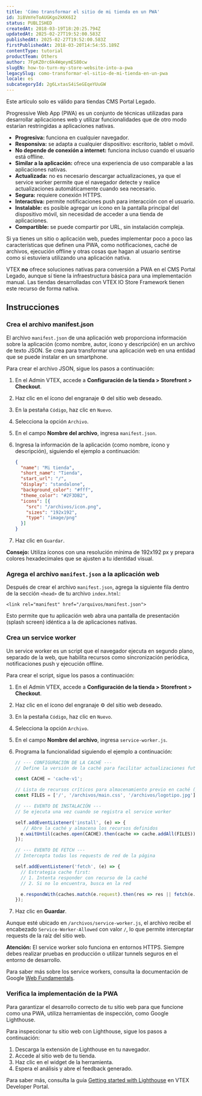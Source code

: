 ```yaml
---
title: 'Cómo transformar el sitio de mi tienda en un PWA'
id: 3i8VmYeToAUGKgo2kKK6I2
status: PUBLISHED
createdAt: 2018-03-19T18:20:25.794Z
updatedAt: 2025-02-27T19:52:00.583Z
publishedAt: 2025-02-27T19:52:00.583Z
firstPublishedAt: 2018-03-20T14:54:55.189Z
contentType: tutorial
productTeam: Others
author: 7FpKZ0rc6k4WqeymES80cw
slugEN: how-to-turn-my-store-website-into-a-pwa
legacySlug: como-transformar-el-sitio-de-mi-tienda-en-un-pwa
locale: es
subcategoryId: 2g6LxtasS4iSeGEqeYUuGW
---
```


<div class = "alert alert-info">
  <p>Este artículo solo es válido para tiendas CMS Portal Legado.</p>
</div>

Progressive Web App (PWA) es un conjunto de técnicas utilizadas para desarrollar aplicaciones web y utilizar funcionalidades que de otro modo estarían restringidas a aplicaciones nativas.

- **Progresiva:** funciona en cualquier navegador.
- **Responsiva:** se adapta a cualquier dispositivo: escritorio, tablet o móvil.
- **No depende de conexión a internet:** funciona incluso cuando el usuario está offline.
- **Similar a la aplicación:** ofrece una experiencia de uso comparable a las aplicaciones nativas.
- **Actualizada:** no es necesario descargar actualizaciones, ya que el service worker permite que el navegador detecte y realice actualizaciones automáticamente cuando sea necesario.
- **Segura:** requiere conexión HTTPS.
- **Interactiva:** permite notificaciones push para interacción con el usuario.
- **Instalable:** es posible agregar un ícono en la pantalla principal del dispositivo móvil, sin necesidad de acceder a una tienda de aplicaciones.
- **Compartible:** se puede compartir por URL, sin instalación compleja.

Si ya tienes un sitio o aplicación web, puedes implementar poco a poco las características que definen una PWA, como notificaciones, caché de archivos, ejecución offline y otras cosas que hagan al usuario sentirse como si estuviera utilizando una aplicación nativa.

<div class="alert alert-warning">
VTEX <strong>no</strong> ofrece soluciones nativas para conversión a PWA en el CMS Portal Legado, aunque sí tiene la infraestructura básica para una implementación manual. Las tiendas desarrolladas con VTEX IO Store Framework tienen este recurso de forma nativa.</div>

## Instrucciones

### Crea el archivo manifest.json

El archivo `manifest.json` de una aplicación web proporciona información sobre la aplicación (como nombre, autor, ícono y descripción) en un archivo de texto JSON. Se crea para transformar una aplicación web en una entidad que se puede instalar en un smartphone.

Para crear el archivo JSON, sigue los pasos a continuación:

1. En el Admin VTEX, accede a **Configuración de la tienda > Storefront > Checkout**.
2. Haz clic en el ícono del engranaje ⚙️ del sitio web deseado.
3. En la pestaña `Código`, haz clic en `Nuevo`.
4. Selecciona la opción `Archivo`.
5. En el campo **Nombre del archivo**, ingresa `manifest.json`.
6. Ingresa la información de la aplicación (como nombre, ícono y descripción), siguiendo el ejemplo a continuación:

    ```json
    {
      "name": "Mi tienda",
      "short_name": "Tienda",
      "start_url": "/",
      "display": "standalone",
      "background_color": "#fff",
      "theme_color": "#2F3DB2",
      "icons": [{
        "src": "/archivos/icon.png",
        "sizes": "192x192",
        "type": "image/png"
      }]
    }
    ```

7. Haz clic en `Guardar`.

<div class="alert alert-info"> <p><strong>Consejo:</strong> Utiliza íconos con una resolución mínima de 192x192 px y prepara colores hexadecimales que se ajusten a tu identidad visual.</p> </div>

### Agrega el archivo `manifest.json` a la aplicación web

Después de crear el archivo `manifest.json`, agrega la siguiente fila dentro de la sección `<head>` de tu archivo `index.html`:

```
<link rel="manifest" href="/arquivos/manifest.json">
```

Esto permite que tu aplicación web abra una pantalla de presentación (splash screen) idéntica a la de aplicaciones nativas.

### Crea un service worker

Un service worker es un script que el navegador ejecuta en segundo plano, separado de la web, que habilita recursos como sincronización periódica, notificaciones push y ejecución offline.

Para crear el script, sigue los pasos a continuación:

1. En el Admin VTEX, accede a **Configuración de la tienda > Storefront > Checkout**.
2. Haz clic en el ícono del engranaje ⚙️ del sitio web deseado.
3. En la pestaña `Código`, haz clic en `Nuevo`.
4. Selecciona la opción `Archivo`.
5.  En el campo **Nombre del archivo**, ingresa `service-worker.js`.
6.  Programa la funcionalidad siguiendo el ejemplo a continuación:

    ```js
    // --- CONFIGURACIÓN DE LA CACHÉ ---
    // Define la versión de la caché para facilitar actualizaciones futuras

    const CACHE = 'cache-v1';

    // Lista de recursos críticos para almacenamiento previo en caché (páginas, CSS, imágenes)
    const FILES = ['/', '/archivos/main.css', '/archivos/logotipo.jpg'];

    // --- EVENTO DE INSTALACIÓN ---
    // Se ejecuta una vez cuando se registra el service worker

    self.addEventListener('install', (e) => {
       // Abre la caché y almacena los recursos definidos
      e.waitUntil(caches.open(CACHE).then(cache => cache.addAll(FILES)));
    });

    // --- EVENTO DE FETCH ---
    // Intercepta todas los requests de red de la página

    self.addEventListener('fetch', (e) => {
      // Estrategia cache first:
      // 1. Intenta responder con recurso de la caché
      // 2. Si no lo encuentra, busca en la red

      e.respondWith(caches.match(e.request).then(res => res || fetch(e.request)));
    });
    ```

7. Haz clic en **Guardar**.

Aunque esté ubicado en `/archivos/service-worker.js`, el archivo recibe el encabezado `Service-Worker-Allowed` con valor `/`, lo que permite interceptar requests de la raíz del sitio web.

<div class="alert alert-warning"> <p><strong>Atención:</strong> El service worker solo funciona en entornos HTTPS. Siempre debes realizar pruebas en producción o utilizar tunnels seguros en el entorno de desarrollo.</p></div>

Para saber más sobre los service workers, consulta la documentación de Google [Web Fundamentals](https://developer.chrome.com/docs/workbox/service-worker-overview?hl=es-419).

### Verifica la implementación de la PWA

Para garantizar el desarrollo correcto de tu sitio web para que funcione como una PWA, utiliza herramientas de inspección, como Google Lighthouse.

Para inspeccionar tu sitio web con Lighthouse, sigue los pasos a continuación:

1. Descarga la extensión de Lighthouse en tu navegador.
2. Accede al sitio web de tu tienda.
3. Haz clic en el widget de la herramienta.
4. Espera el análisis y abre el feedback generado.

Para saber más, consulta la guía [Getting started with Lighthouse](https://developers.vtex.com/docs/guides/storefront-getting-started-with-lighthouse) en VTEX Developer Portal.
